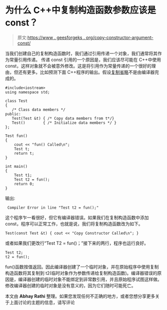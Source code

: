 # 为什么 C++中复制构造函数参数应该是 const？

> 原文:[https://www . geesforgeks . org/copy-constructor-argument-const/](https://www.geeksforgeeks.org/copy-constructor-argument-const/)

当我们创建自己的复制构造函数时，我们通过引用传递一个对象，我们通常将其作为常量引用传递。
传递 const 引用的一个原因是，我们应该尽可能在 C++中使用 const，这样对象就不会被意外修改。这是将引用作为常量传递的一个很好的理由，但还有更多。比如预测下面 C++程序的输出。假设[复制省略](https://www.geeksforgeeks.org/copy-elision-in-c/)不是由编译器完成的。

```
#include<iostream>
using namespace std;

class Test
{
   /* Class data members */ 
public:
   Test(Test &t) { /* Copy data members from t*/}
   Test()        { /* Initialize data members */ }
};

Test fun()
{
    cout << "fun() Called\n";
    Test t;
    return t;
}

int main()
{
    Test t1;
    Test t2 = fun();
    return 0;
}
```

输出:

```
 Compiler Error in line "Test t2 = fun();" 
```

这个程序乍一看很好，但它有编译器错误。如果我们在复制构造函数中添加 const，程序可以正常工作，也就是说，我们将复制构造函数改为如下。

```
Test(const Test &t) { cout << "Copy Constructor Called\n"; }
```

或者如果我们更改行“Test T2 = fun()；”接下来的两行，程序也运行良好。

```
Test t2; 
t2 = fun();
```

fun()函数按值返回。因此编译器创建了一个临时对象，并在原始程序中使用复制构造函数将其复制到 t2(临时对象作为参数传递给复制构造函数)。编译器错误的原因是，编译器创建的临时对象不能绑定到非常数引用，并且原始程序试图这样做。修改编译器创建的临时对象是没有意义的，因为它们随时可能死亡。

本文由 **Abhay Rathi** 整理。如果您发现任何不正确的地方，或者您想分享更多关于上面讨论的主题的信息，请写评论